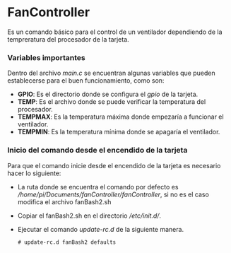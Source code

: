 # FanController

Es un comando básico para el control de un ventilador dependiendo de la tempreratura del procesador de la tarjeta.

### Variables importantes

Dentro del archivo *main.c* se encuentran algunas variables que pueden establecerse para el buen funcionamiento, como son:

+ **GPIO**: Es el directorio donde se configura el *gpio* de la tarjeta.
+ **TEMP**: Es el archivo donde se puede verificar la temperatura del procesador.
+ **TEMPMAX**: Es la temperatura máxima donde empezaría a funcionar el ventilador.
+ **TEMPMIN**: Es la temperatura mínima donde se apagaría el ventilador.

### Inicio del comando desde el encendido de la tarjeta

Para que el comando inicie desde el encendido de la tarjeta es necesario hacer lo siguiente:

+ La ruta donde se encuentra el comando por defecto es */home/pi/Documents/fanController/fanController*, si no es el caso modifica el archivo fanBash2.sh
+ Copiar el fanBash2.sh en el directorio */etc/init.d/*.
+ Ejecutar el comando *update-rc.d* de la siguiente manera.

	```
	# update-rc.d fanBash2 defaults
	```
